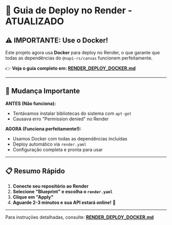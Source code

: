 # 🚀 Guia de Deploy no Render - ATUALIZADO

## ⚠️ IMPORTANTE: Use o Docker!

Este projeto agora usa **Docker** para deploy no Render, o que garante que todas as dependências do `@napi-rs/canvas` funcionem perfeitamente.

👉 **Veja o guia completo em: [RENDER_DEPLOY_DOCKER.md](./RENDER_DEPLOY_DOCKER.md)**

---

## 🔄 Mudança Importante

**ANTES (Não funciona):**
- Tentávamos instalar bibliotecas do sistema com `apt-get`
- Causava erro "Permission denied" no Render

**AGORA (Funciona perfeitamente!):**
- Usamos Docker com todas as dependências incluídas
- Deploy automático via `render.yaml`
- Configuração completa e pronta para usar

---

## 📋 Resumo Rápido

1. **Conecte seu repositório ao Render**
2. **Selecione "Blueprint" e escolha o `render.yaml`**
3. **Clique em "Apply"**
4. **Aguarde 2-3 minutos e sua API estará online!** 🎉

---

Para instruções detalhadas, consulte: **[RENDER_DEPLOY_DOCKER.md](./RENDER_DEPLOY_DOCKER.md)**
